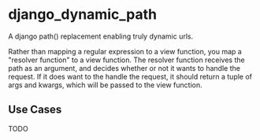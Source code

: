 # django_dynamic_path

A django path() replacement enabling truly dynamic urls.

Rather than mapping a regular expression to a view function, you map a "resolver function" to a view function. The resolver function receives the path as an argument, and decides whether or not it wants to handle the request. If it does want to the handle the request, it should return a tuple of args and kwargs, which will be passed to the view function.

## Use Cases

TODO